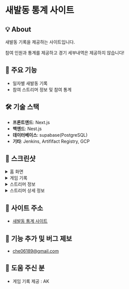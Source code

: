 # 새발동 통계 사이트

## 💡 About

새발동 기록을 제공하는 사이트입니다.

참여 인원과 통계를 제공하고 경기 세부내역은 제공하지 않습니다!

## 🔧 주요 기능

- 일자별 새발동 기록
- 참여 스트리머 정보 및 참여 통계

## 🛠️ 기술 스택

- **프론트엔드**: Next.js
- **백엔드**: Nest.js
- **데이터베이스**: supabase(PostgreSQL)
- **기타**: Jenkins, Artififact Registry, GCP

## 📸 스크린샷

<details>
<summary>홈 화면</summary>
<img src="docs/images/home_image.PNG" width="800">
</details>

<details>
<summary>게임 기록</summary>
<img src="docs/images/timeline_image.PNG" width="800">
</details>

<details>
<summary>스트리머 정보</summary>
<img src="docs/images/streamer_image.PNG" width="800">
</details>

<details>
<summary>스트리머 상세 정보</summary>
<img src="docs/images/streamer_detail.PNG" width="800">
</details>

## 🔗 사이트 주소

- [새발동 통계 사이트](https://saebaldong.kr)

## 💬 기능 추가 및 버그 제보

- che06189@gmail.com

## 🙏 도움 주신 분

- 게임 기록 제공 : AK
